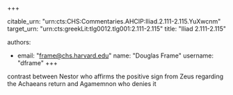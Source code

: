 +++


citable_urn: "urn:cts:CHS:Commentaries.AHCIP:Iliad.2.111-2.115.YuXwcnm"
target_urn: "urn:cts:greekLit:tlg0012.tlg001:2.111-2.115"
title: "Iliad 2.111-2.115"

authors:
- email: "frame@chs.harvard.edu"
  name: "Douglas Frame"
  username: "dframe"
+++

<p>contrast between Nestor who affirms the positive sign from Zeus regarding the Achaeans return and Agamemnon who denies it</p>